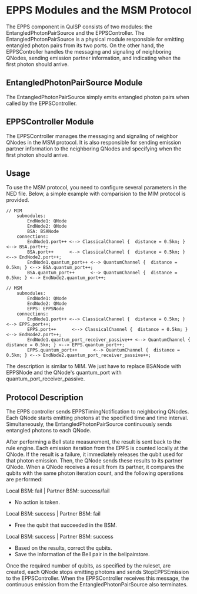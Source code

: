 # EPPS Modules and the MSM Protocol

The EPPS component in QuISP consists of two modules: the EntangledPhotonPairSource and the EPPSController. The EntangledPhotonPairSource is a physical module responsible for emitting entangled photon pairs from its two ports. On the other hand, the EPPSController handles the messaging and signaling of neighboring QNodes, sending emission partner information, and indicating when the first photon should arrive.
## EntangledPhotonPairSource Module

The EntangledPhotonPairSource simply emits entangled photon pairs when called by the EPPSController.
## EPPSController Module

The EPPSController manages the messaging and signaling of neighbor QNodes in the MSM protocol. It is also responsible for sending emission partner information to the neighboring QNodes and specifying when the first photon should arrive.
## Usage

To use the MSM protocol, you need to configure several parameters in the NED file. Below, a simple example with comparision to the MIM protocol is provided.

```ned
// MIM
    submodules:
        EndNode1: QNode
        EndNode2: QNode
        BSA: BSANode
    connections:
        EndNode1.port++ <--> ClassicalChannel {  distance = 0.5km; } <--> BSA.port++;
        BSA.port++      <--> ClassicalChannel {  distance = 0.5km; } <--> EndNode2.port++;
        EndNode1.quantum_port++ <--> QuantumChannel {  distance = 0.5km; } <--> BSA.quantum_port++;
        BSA.quantum_port++      <--> QuantumChannel {  distance = 0.5km; } <--> EndNode2.quantum_port++;

// MSM
    submodules:
        EndNode1: QNode
        EndNode2: QNode
        EPPS: EPPSNode
    connections:
        EndNode1.port++ <--> ClassicalChannel {  distance = 0.5km; } <--> EPPS.port++;
        EPPS.port++      <--> ClassicalChannel {  distance = 0.5km; } <--> EndNode2.port++;
        EndNode1.quantum_port_receiver_passive++ <--> QuantumChannel {  distance = 0.5km; } <--> EPPS.quantum_port++;
        EPPS.quantum_port++      <--> QuantumChannel {  distance = 0.5km; } <--> EndNode2.quantum_port_receiver_passive++;
```
The description is similar to MIM. We just have to replace BSANode with EPPSNode and the QNode's quantum_port with quantum_port_receiver_passive.

## Protocol Description

The EPPS controller sends EPPSTimingNotification to neighboring QNodes. Each QNode starts emitting photons at the specified time and time interval. Simultaneously, the EntangledPhotonPairSource continuously sends entangled photons to each QNode.

After performing a Bell state measurement, the result is sent back to the rule engine. Each emission iteration from the EPPS is counted locally at the QNode. If the result is a failure, it immediately releases the qubit used for that photon emission. Then, the QNode sends these results to its partner QNode. When a QNode receives a result from its partner, it compares the qubits with the same photon iteration count, and the following operations are performed:

Local BSM: fail | Partner BSM: success/fail
- No action is taken.

Local BSM: success | Partner BSM: fail
- Free the qubit that succeeded in the BSM.

Local BSM: success | Partner BSM: success
- Based on the results, correct the qubits.
- Save the information of the Bell pair in the bellpairstore.

Once the required number of qubits, as specified by the ruleset, are created, each QNode stops emitting photons and sends StopEPPSEmission to the EPPSController. When the EPPSController receives this message, the continuous emission from the EntangledPhotonPairSource also terminates.
